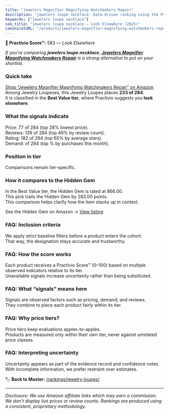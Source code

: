 ```yaml
---
title: "Jewelers Magnifier Magnifying Watchmakers Repair"
description: "jewelers loupe necklace: Data-driven ranking using the Practivio Score™. Positioned by quality, value, demand, findability, momentum."
keywords: ["jewelers loupe necklace"]
seo_title: "jewelers loupe necklace — Look Elsewhere (2025)"
canonicalURL: "/products/jewelers-magnifier-magnifying-watchmakers-repair-B07H6Z3PTS/"
---
```


**🚫 Practivio Score™:** 583 — _Look Elsewhere_


*If you're comparing **jewelers loupe necklace**, **[Jewelers Magnifier Magnifying Watchmakers Repair](https://www.amazon.com/dp/B07H6Z3PTS?tag=practivio-20)** is a strong alternative to put on your shortlist.*
### Quick take
[Shop “Jewelers Magnifier Magnifying Watchmakers Repair” on Amazon](https://www.amazon.com/dp/B07H6Z3PTS?tag=practivio-20)
Among Jewelry Loupeses, this Jewelry Loupes places **233 of 284**.  
It is classified in the **Best Value tier**, where Practivio suggests you **look elsewhere**.

### What the signals indicate
Price: 77 of 284 (top 28% lowest price).  
Reviews: 139 of 284 (top 49% by review count).  
Rating: 182 of 284 (top 65% by average stars).  
Demand:  of 284 (top % by purchases this month).

### Position in tier
Comparisons remain tier-specific.

### How it compares to the Hidden Gem
In the Best Value tier, the Hidden Gem is rated at 866.00.  
This pick trails the Hidden Gem by 283.00 points.  
This comparison helps clarify how the item stacks up in context.  

See the Hidden Gem on Amazon → [View listing](https://www.amazon.com/dp/B000CAHCQS?tag=practivio-20)

### FAQ: Inclusion criteria
We apply strict baseline filters before a product enters the cohort.  
That way, the designation stays accurate and trustworthy.

### FAQ: How the score works
Each product receives a Practivio Score™ (0–100) based on multiple observed indicators relative to its tier.  
Unavailable signals increase uncertainty rather than being substituted.

### FAQ: What “signals” means here
Signals are observed factors such as pricing, demand, and reviews.  
They combine to place each product fairly within its tier.

### FAQ: Why price tiers?
Price tiers keep evaluations apples-to-apples.  
Products are measured only within their own tier, never against unrelated price classes.

### FAQ: Interpreting uncertainty
Uncertainty appears as part of the evidence record and confidence notes.  
With incomplete information, we prefer restraint over estimates.


🏷️ **Back to Master:** [/rankings/jewelry-loupes/](/rankings/jewelry-loupes/)

---
_Disclosure: We use Amazon affiliate links which may earn a commission. We don’t display live prices or review counts. Rankings are produced using a consistent, proprietary methodology._
